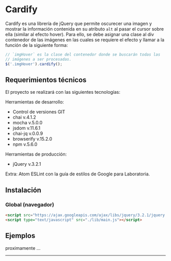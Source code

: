 # Cardify

Cardify es una librería de jQuery que permite oscurecer una imagen y mostrar la información contenida en su atributo ```alt``` al pasar el cursor sobre ella (similar al efecto hover). Para ello, se debe asignar una clase al div contenedor de las imágenes en las cuales se requiere el efecto y llamar a la función de la siguiente forma:

```js
// `imgHover` es la clase del contenedor donde se buscarán todas las
// imágenes a ser procesadas.
$('.imgHover').cardify(); 
```

## Requerimientos técnicos

El proyecto se realizará con las siguientes tecnologías:

Herramientas de desarrollo:
+ Control de versiones GIT
+ chai v.4.1.2
+ mocha v.5.0.0
+ jsdom v.11.6.1
+ chai-jq v.0.0.9
+ browserify v.15.2.0
+ npm v.5.6.0

Herramientas de producción:
+ jQuery v.3.2.1

Extra: Atom ESLint con la guía de estilos de Google para Laboratoria.

## Instalación

### Global (navegador)

```html
<script src="https://ajax.googleapis.com/ajax/libs/jquery/3.2.1/jquery.min.js"></script>
<script type="text/javascript" src="./lib/main.js"></script>
```

## Ejemplos

proximamente
...

***
